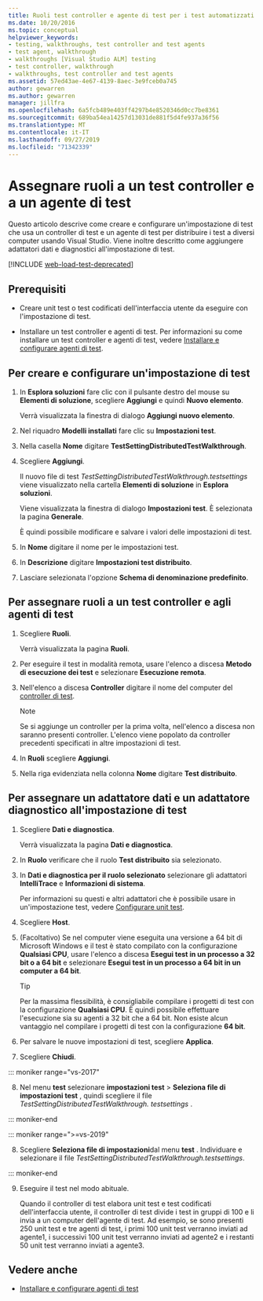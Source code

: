 ```yaml
---
title: Ruoli test controller e agente di test per i test automatizzati
ms.date: 10/20/2016
ms.topic: conceptual
helpviewer_keywords:
- testing, walkthroughs, test controller and test agents
- test agent, walkthrough
- walkthroughs [Visual Studio ALM] testing
- test controller, walkthrough
- walkthroughs, test controller and test agents
ms.assetid: 57ed43ae-4e67-4139-8aec-3e9fceb0a745
author: gewarren
ms.author: gewarren
manager: jillfra
ms.openlocfilehash: 6a5fcb489e403ff4297b4e8520346d0cc7be8361
ms.sourcegitcommit: 689ba54ea14257d13031de881f5d4fe937a36f56
ms.translationtype: MT
ms.contentlocale: it-IT
ms.lasthandoff: 09/27/2019
ms.locfileid: "71342339"
---
```

# <a name="assign-roles-to-a-test-controller-and-test-agent"></a>Assegnare ruoli a un test controller e a un agente di test

Questo articolo descrive come creare e configurare un'impostazione di test che usa un controller di test e un agente di test per distribuire i test a diversi computer usando Visual Studio. Viene inoltre descritto come aggiungere adattatori dati e diagnostici all'impostazione di test.

[!INCLUDE [web-load-test-deprecated](includes/web-load-test-deprecated.md)]

## <a name="prerequisites"></a>Prerequisiti

- Creare unit test o test codificati dell'interfaccia utente da eseguire con l'impostazione di test.

- Installare un test controller e agenti di test. Per informazioni su come installare un test controller e agenti di test, vedere [Installare e configurare agenti di test](../test/lab-management/install-configure-test-agents.md).

## <a name="to-create-and-configure-a-test-setting"></a>Per creare e configurare un'impostazione di test

1. In **Esplora soluzioni** fare clic con il pulsante destro del mouse su **Elementi di soluzione**, scegliere **Aggiungi** e quindi **Nuovo elemento**.

     Verrà visualizzata la finestra di dialogo **Aggiungi nuovo elemento**.

2. Nel riquadro **Modelli installati** fare clic su **Impostazioni test**.

3. Nella casella **Nome** digitare **TestSettingDistributedTestWalkthrough**.

4. Scegliere **Aggiungi**.

     Il nuovo file di test *TestSettingDistributedTestWalkthrough.testsettings* viene visualizzato nella cartella **Elementi di soluzione** in **Esplora soluzioni**.

     Viene visualizzata la finestra di dialogo **Impostazioni test**. È selezionata la pagina **Generale**.

     È quindi possibile modificare e salvare i valori delle impostazioni di test.

5. In **Nome** digitare il nome per le impostazioni test.

6. In **Descrizione** digitare **Impostazioni test distribuito**.

7. Lasciare selezionata l'opzione **Schema di denominazione predefinito**.

## <a name="to-assign-roles-to-a-test-controller-and-test-agents"></a>Per assegnare ruoli a un test controller e agli agenti di test

1. Scegliere **Ruoli**.

     Verrà visualizzata la pagina **Ruoli**.

2. Per eseguire il test in modalità remota, usare l'elenco a discesa **Metodo di esecuzione dei test** e selezionare **Esecuzione remota**.

3. Nell'elenco a discesa **Controller** digitare il nome del computer del [controller di test](../test/lab-management/install-configure-test-agents.md).

    > [!NOTE]
    > Se si aggiunge un controller per la prima volta, nell'elenco a discesa non saranno presenti controller. L'elenco viene popolato da controller precedenti specificati in altre impostazioni di test.

4. In **Ruoli** scegliere **Aggiungi**.

5. Nella riga evidenziata nella colonna **Nome** digitare **Test distribuito**.

## <a name="to-assign-a-diagnostic-and-data-adapter-to-your-test-setting"></a>Per assegnare un adattatore dati e un adattatore diagnostico all'impostazione di test

1. Scegliere **Dati e diagnostica**.

     Verrà visualizzata la pagina **Dati e diagnostica**.

2. In **Ruolo** verificare che il ruolo **Test distribuito** sia selezionato.

3. In **Dati e diagnostica per il ruolo selezionato** selezionare gli adattatori **IntelliTrace** e **Informazioni di sistema**.

     Per informazioni su questi e altri adattatori che è possibile usare in un'impostazione test, vedere [Configurare unit test](../test/configure-unit-tests-by-using-a-dot-runsettings-file.md).

4. Scegliere **Host**.

5. (Facoltativo) Se nel computer viene eseguita una versione a 64 bit di Microsoft Windows e il test è stato compilato con la configurazione **Qualsiasi CPU**, usare l'elenco a discesa **Esegui test in un processo a 32 bit o a 64 bit** e selezionare **Esegui test in un processo a 64 bit in un computer a 64 bit**.

    > [!TIP]
    > Per la massima flessibilità, è consigliabile compilare i progetti di test con la configurazione **Qualsiasi CPU**. È quindi possibile effettuare l'esecuzione sia su agenti a 32 bit che a 64 bit. Non esiste alcun vantaggio nel compilare i progetti di test con la configurazione **64 bit**.

6. Per salvare le nuove impostazioni di test, scegliere **Applica**.

7. Scegliere **Chiudi**.

::: moniker range="vs-2017"

8. Nel menu **test** selezionare **impostazioni test** > **Seleziona file di impostazioni test** , quindi scegliere il file *TestSettingDistributedTestWalkthrough. testsettings* .

::: moniker-end

::: moniker range=">=vs-2019"

8. Scegliere **Seleziona file di impostazioni**dal menu **test** . Individuare e selezionare il file *TestSettingDistributedTestWalkthrough.testsettings*.

::: moniker-end

9. Eseguire il test nel modo abituale.

     Quando il controller di test elabora unit test e test codificati dell'interfaccia utente, il controller di test divide i test in gruppi di 100 e li invia a un computer dell'agente di test. Ad esempio, se sono presenti 250 unit test e tre agenti di test, i primi 100 unit test verranno inviati ad agente1, i successivi 100 unit test verranno inviati ad agente2 e i restanti 50 unit test verranno inviati a agente3.

## <a name="see-also"></a>Vedere anche

- [Installare e configurare agenti di test](../test/lab-management/install-configure-test-agents.md)